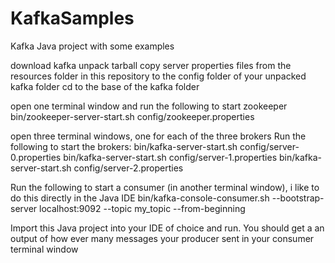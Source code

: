 # KafkaSamples
Kafka Java project with some examples


download kafka
unpack tarball
copy server properties files from the resources folder in this repository to the config folder of your unpacked kafka folder
cd to the base of the kafka folder

open one terminal window and run the following to start zookeeper
bin/zookeeper-server-start.sh config/zookeeper.properties

open three terminal windows, one for each of the three brokers
Run the following to start the brokers:
bin/kafka-server-start.sh config/server-0.properties
bin/kafka-server-start.sh config/server-1.properties
bin/kafka-server-start.sh config/server-2.properties

Run the following to start a consumer (in another terminal window), i like to do this directly in the Java IDE
bin/kafka-console-consumer.sh --bootstrap-server localhost:9092 --topic my_topic --from-beginning

Import this Java project into your IDE of choice and run.
You should get a an output of how ever many messages your producer sent in your consumer terminal window
